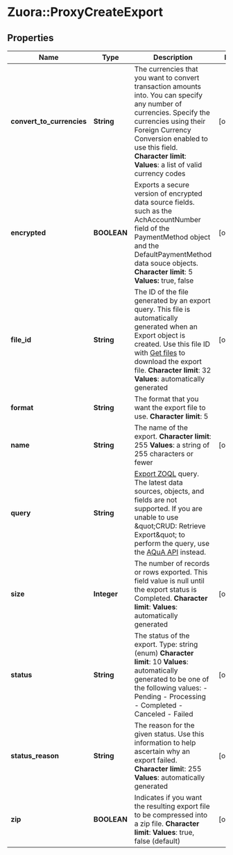 # Zuora::ProxyCreateExport

## Properties
Name | Type | Description | Notes
------------ | ------------- | ------------- | -------------
**convert_to_currencies** | **String** |  The currencies that you want to convert transaction amounts into. You can specify any number of currencies. Specify the currencies using their Foreign Currency Conversion enabled to use this field. **Character limit**: **Values**: a list of valid currency codes  | [optional] 
**encrypted** | **BOOLEAN** |  Exports a secure version of encrypted data source fields. such as the AchAccountNumber field of the PaymentMethod object and the DefaultPaymentMethod data souce objects. **Character limit**: 5 **Values:** true, false  | [optional] 
**file_id** | **String** |  The ID of the file generated by an export query. This file is automatically generated when an Export object is created. Use this file ID with [Get files](https://www.zuora.com/developer/api-reference/#operation/GET_Files) to download the export file. **Character limit**: 32 **Values**: automatically generated  | [optional] 
**format** | **String** |  The format that you want the export file to use. **Character limit**: 5  | 
**name** | **String** |  The name of the export. **Character limit**: 255 **Values**: a string of 255 characters or fewer  | [optional] 
**query** | **String** | [Export ZOQL](https://knowledgecenter.zuora.com/DC_Developers/M_Export_ZOQL) query. The latest data sources, objects, and fields are not supported. If you are unable to use \&quot;CRUD: Retrieve Export\&quot; to perform the query, use the [AQuA API](https://knowledgecenter.zuora.com/DC_Developers/T_Aggregate_Query_API) instead.  | 
**size** | **Integer** |  The number of records or rows exported. This field value is null until the export status is Completed. **Character limit**: **Values**: automatically generated  | [optional] 
**status** | **String** |  The status of the export. Type: string (enum) **Character limit**: 10 **Values**: automatically generated to be one of the following values:  - Pending - Processing - Completed - Canceled - Failed  | [optional] 
**status_reason** | **String** |  The reason for the given status. Use this information to help ascertain why an export failed. **Character limi**t: 255 **Values**: automatically generated  | [optional] 
**zip** | **BOOLEAN** |  Indicates if you want the resulting export file to be compressed into a zip file. **Character limit**: **Values**: true, false (default)  | [optional] 


